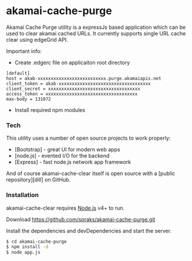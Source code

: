 # akamai-cache-purge


Akamai Cache Purge utility is a expressJs based application which can be used to clear akamai cached URLs. It currently supports single URL cache clear using edgeGrid API.

Important info:
 - Create .edgerc file on applicaiton root directory

```
[default]
host = akab-xxxxxxxxxxxxxxxxxxxxxxxxxx.purge.akamaiapis.net
client_token = akab-xxxxxxxxxxxxxxxxxxxxxxxxxxxxxxxxxxx
client_secret = xxxxxxxxxxxxxxxxxxxxxxxxxxxxxxxxxxx
access_token = xxxxxxxxxxxxxxxxxxxxxxxxxxxxxxxxxxx
max-body = 131072
```

  - Install required npm modules 

### Tech

This utility uses a number of open source projects to work properly:

* [Bootstrap] - great UI for modern web apps
* [node.js] - evented I/O for the backend
* [Express] - fast node.js network app framework 

And of course akamai-cache-clear itself is open source with a [public repository][dill]
 on GitHub.

### Installation

akamai-cache-clear requires [Node.js](https://nodejs.org/) v4+ to run.

Download https://github.com/spraks/akamai-cache-purge.git

Install the dependencies and devDependencies and start the server.

```sh
$ cd akamai-cache-purge
$ npm install -d
$ node app.js
```

